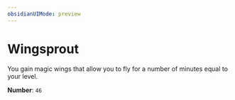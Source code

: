 ```yaml
---
obsidianUIMode: preview
---
```

# Wingsprout

You gain magic wings that allow you to fly for a number of minutes equal to your level.

**Number**: `46`

